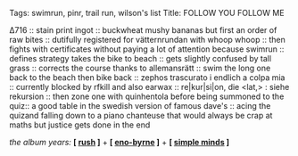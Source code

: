 Tags: swimrun, pinr, trail run, wilson's list
Title: FOLLOW YOU FOLLOW ME
  
∆716 :: stain print ingot :: buckwheat mushy bananas but first an order of raw bites :: dutifully registered for vätternrundan with whoop whoop :: then fights with certificates without paying a lot of attention because swimrun :: defines strategy takes the bike to beach :: gets slightly confused by tall grass :: corrects the course thanks to allemansrätt :: swim the long one back to the beach then bike back ::  zephos trascurato i endlich a colpa mia :: currently blocked by rfkill and also earwax :: re|kur|si|on, die <lat,> : siehe rekursion :: then zone one with quinhentola before being summoned to the quiz:: a good table in the swedish version of famous dave's :: acing the quizand falling down to a piano chanteuse that would always be crap at maths but justice gets done in the end 
  
_the album years:_ **[ [rush](https://rateyourmusic.com/release/album/rush/moving-pictures/) ]** + **[ [eno-byrne](https://rateyourmusic.com/release/album/brian-eno-david-byrne/my-life-in-the-bush-of-ghosts/) ]** + **[ [simple minds](https://rateyourmusic.com/release/album/simple-minds/sons-and-fascination/) ]**  